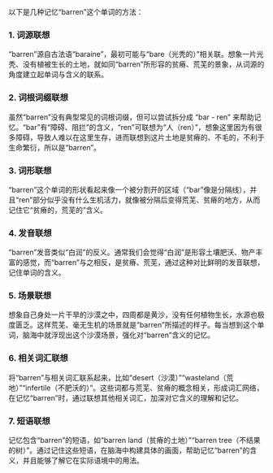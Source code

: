 以下是几种记忆“barren”这个单词的方法：

### 1. 词源联想
“barren”源自古法语“baraine”，最初可能与“bare（光秃的）”相关联。想象一片光秃、没有植被生长的土地，就如同“barren”所形容的贫瘠、荒芜的景象，从词源的角度建立起单词与含义的联系。

### 2. 词根词缀联想
虽然“barren”没有典型常见的词根词缀，但可以尝试拆分成 “bar - ren” 来帮助记忆。“bar”有“障碍、阻拦”的含义，“ren”可联想为“人（ren）”，想象这里因为有很多障碍，导致人难以在这里生存，进而联想到这片土地是贫瘠的、不毛的，不利于生命繁衍，所以是“barren”。

### 3. 词形联想
“barren”这个单词的形状看起来像一个被分割开的区域（“bar”像是分隔线），并且“ren”部分似乎没有什么生机活力，就像被分隔后变得荒芜、贫瘠的地方，从而记住它“贫瘠的，荒芜的”含义。

### 4. 发音联想
“barren”发音类似“白润”的反义。通常我们会觉得“白润”是形容土壤肥沃、物产丰富的感觉，而“barren”与之相反，是贫瘠、荒芜，通过这种对比鲜明的发音联想，记住单词的含义。

### 5. 场景联想
想象自己身处一片干旱的沙漠之中，四周都是黄沙，没有任何植物生长，水源也极度匮乏。这样荒芜、毫无生机的场景就是“barren”所描述的样子。每当想到这个单词，脑海中就浮现出这个沙漠场景，强化对“barren”含义的记忆。

### 6. 相关词汇联想
将“barren”与相关词汇联系起来，比如“desert（沙漠）”“wasteland（荒地）”“infertile（不肥沃的）”。这些词都与荒芜、贫瘠的概念相关，形成词汇网络，在记忆“barren”时，通过联想其他相关词汇，加深对它含义的理解和记忆。

### 7. 短语联想
记忆包含“barren”的短语，如“barren land（贫瘠的土地）”“barren tree（不结果的树）”。通过记住这些短语，在脑海中构建具体的画面，帮助记忆“barren”的含义，并且能够了解它在实际语境中的用法。 